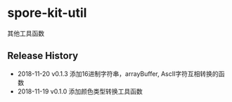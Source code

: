 # spore-kit-util

其他工具函数

## Release History

* 2018-11-20 v0.1.3 添加16进制字符串，arrayBuffer, AscII字符互相转换的函数
* 2018-11-19 v0.1.0 添加颜色类型转换工具函数
